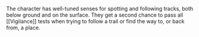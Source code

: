 The character has well-tuned senses for spotting and following tracks, both below ground and on the surface. They get a second chance to pass all [[Vigilance]] tests when trying to follow a trail or find the way to, or back from, a place.